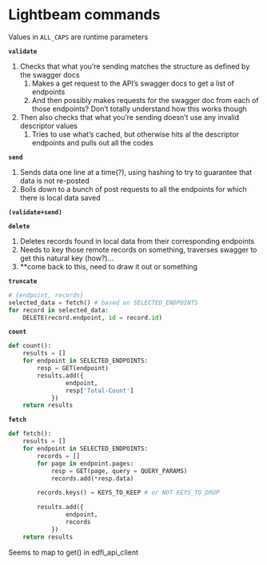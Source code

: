 # Lightbeam commands

Values in `ALL_CAPS` are runtime parameters

**`validate`**

1. Checks that what you’re sending matches the structure as defined by the swagger docs
    1. Makes a get request to the API’s swagger docs to get a list of endpoints
    2. And then possibly makes requests for the swagger doc from each of those endpoints? Don’t totally understand how this works though
2. Then also checks that what you’re sending doesn’t use any invalid descriptor values
    1. Tries to use what’s cached, but otherwise hits al the descriptor endpoints and pulls out all the codes
    
**`send`**

1. Sends data one line at a time(?), using hashing to try to guarantee that data is not re-posted
2. Boils down to a bunch of post requests to all the endpoints for which there is local data saved

**`(validate+send)`**

**`delete`**

1. Deletes records found in local data from their corresponding endpoints
2. Needs to key those remote records on something, traverses swagger to get this natural key (how?)…
3. **come back to this, need to draw it out or something

**`truncate`**

```python
# {endpoint, records}
selected_data = fetch() # based on SELECTED_ENDPOINTS
for record in selected_data:
    DELETE(record.endpoint, id = record.id)
```

**`count`**

```python
def count():
    results = []
    for endpoint in SELECTED_ENDPOINTS:
        resp = GET(endpoint)
        results.add({
                endpoint,
                resp['Total-Count']
            })
    return results
```

**`fetch`**

```python
def fetch():
    results = []
    for endpoint in SELECTED_ENDPOINTS:
        records = []
        for page in endpoint.pages:
            resp = GET(page, query = QUERY_PARAMS)
            records.add(*resp.data)

        records.keys() = KEYS_TO_KEEP # or NOT KEYS_TO_DROP

        results.add({
                endpoint,
                records
            })
    return results
```

Seems to map to get() in edfi_api_client